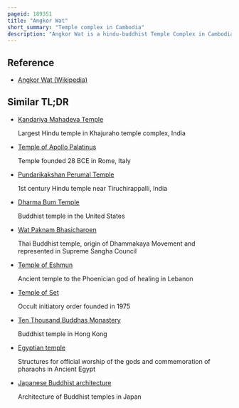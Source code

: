 ```yaml
---
pageid: 189351
title: "Angkor Wat"
short_summary: "Temple complex in Cambodia"
description: "Angkor Wat is a hindu-buddhist Temple Complex in Cambodia situated on a Site of 162. 6 hectares. It is located in the ancient khmer Capital of Angkor. The Guinness World Records considers it as the World's largest religious Structure. Originally constructed as a Hindu Temple dedicated to the God Vishnu for the Khmer Empire by King Suryavarman Ii during the 12th Century, it was gradually transformed into a Buddhist Temple towards the End of the Century ; as such, it is also described as a 'hindu-buddhist' Temple."
---
```


## Reference

- [Angkor Wat (Wikipedia)](https://en.wikipedia.org/?curid=189351)

## Similar TL;DR

- [Kandariya Mahadeva Temple](/tldr/en/kandariya-mahadeva-temple)

  Largest Hindu temple in Khajuraho temple complex, India

- [Temple of Apollo Palatinus](/tldr/en/temple-of-apollo-palatinus)

  Temple founded 28 BCE in Rome, Italy

- [Pundarikakshan Perumal Temple](/tldr/en/pundarikakshan-perumal-temple)

  1st century Hindu temple near Tiruchirappalli, India

- [Dharma Bum Temple](/tldr/en/dharma-bum-temple)

  Buddhist temple in the United States

- [Wat Paknam Bhasicharoen](/tldr/en/wat-paknam-bhasicharoen)

  Thai Buddhist temple, origin of Dhammakaya Movement and represented in Supreme Sangha Council

- [Temple of Eshmun](/tldr/en/temple-of-eshmun)

  Ancient temple to the Phoenician god of healing in Lebanon

- [Temple of Set](/tldr/en/temple-of-set)

  Occult initiatory order founded in 1975

- [Ten Thousand Buddhas Monastery](/tldr/en/ten-thousand-buddhas-monastery)

  Buddhist temple in Hong Kong

- [Egyptian temple](/tldr/en/egyptian-temple)

  Structures for official worship of the gods and commemoration of pharaohs in Ancient Egypt

- [Japanese Buddhist architecture](/tldr/en/japanese-buddhist-architecture)

  Architecture of Buddhist temples in Japan
